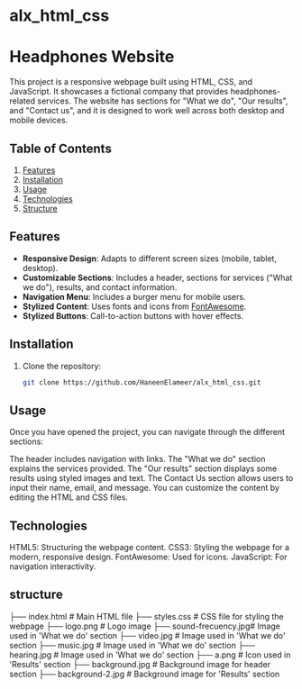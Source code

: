 # alx_html_css
# Headphones Website

This project is a responsive webpage built using HTML, CSS, and JavaScript. It showcases a fictional company that provides headphones-related services. The website has sections for "What we do", "Our results", and "Contact us", and it is designed to work well across both desktop and mobile devices.

## Table of Contents
1. [Features](#features)
2. [Installation](#installation)
3. [Usage](#usage)
4. [Technologies](#technologies)
5. [Structure](#structure)


## Features

- **Responsive Design**: Adapts to different screen sizes (mobile, tablet, desktop).
- **Customizable Sections**: Includes a header, sections for services ("What we do"), results, and contact information.
- **Navigation Menu**: Includes a burger menu for mobile users.
- **Stylized Content**: Uses fonts and icons from [FontAwesome](https://fontawesome.com/).
- **Stylized Buttons**: Call-to-action buttons with hover effects.

## Installation

1. Clone the repository:

   ```bash
   git clone https://github.com/HaneenElameer/alx_html_css.git

## Usage
Once you have opened the project, you can navigate through the different sections:

The header includes navigation with links.
The "What we do" section explains the services provided.
The "Our results" section displays some results using styled images and text.
The Contact Us section allows users to input their name, email, and message.
You can customize the content by editing the HTML and CSS files.

## Technologies
HTML5: Structuring the webpage content.
CSS3: Styling the webpage for a modern, responsive design.
FontAwesome: Used for icons.
JavaScript: For navigation interactivity.

## structure
├── index.html         # Main HTML file
├── styles.css         # CSS file for styling the webpage
├── logo.png           # Logo image
├── sound-frecuency.jpg# Image used in 'What we do' section
├── video.jpg          # Image used in 'What we do' section
├── music.jpg          # Image used in 'What we do' section
├── hearing.jpg        # Image used in 'What we do' section
├── a.png              # Icon used in 'Results' section
├── background.jpg     # Background image for header section
├── background-2.jpg   # Background image for 'Results' section
